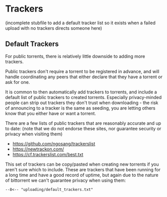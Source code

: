# Trackers

(incomplete stubfile to add a default tracker list so it exists when
a failed upload with no trackers directs someone here)

## Default Trackers

For public torrents, there is relatively little downside to adding more trackers.

Public trackers don't require a torrent to be registered in advance,
and will handle coordinating any peers that either declare that they
have a torrent or ask for one. 

It is common to then automatically add trackers to torrents,
and include a default list of public trackers to created torrents.
Especially privacy-minded people can strip out trackers they don't trust
when downloading - the risk of announcing to a tracker is the same as seeding,
you are letting others know that you either have or want a torrent.

There are a few lists of public trackers that are reasonably accurate and up to date:
(note that we do not endorse these sites, nor guarantee security or privacy when visiting them)

- <https://github.com/ngosang/trackerslist>
- <https://newtrackon.com/>
- <https://cf.trackerslist.com/best.txt>

This set of trackers can be copy/pasted when creating new torrents if you
aren't sure which to include. 
These are trackers that have been running for a long time and have a good record of uptime,
but again due to the nature of bittorrent we can't guarantee privacy when using them:

```
--8<-- "uploading/default_trackers.txt"
```